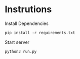 # Instrutions
Install Dependencies
```
pip install -r requirements.txt
```
Start server
```
python3 run.py
```